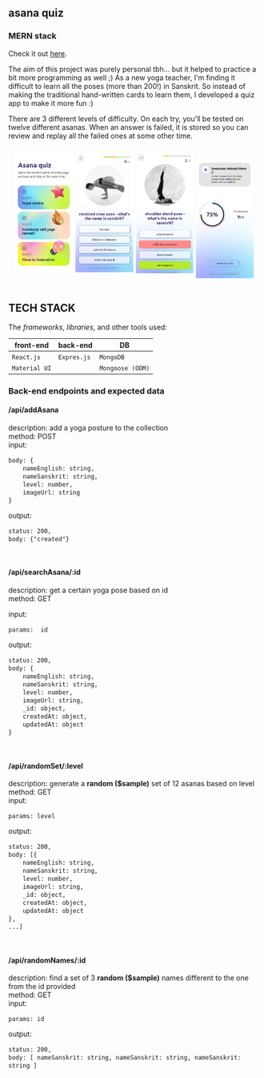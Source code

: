 ## asana quiz
### MERN stack

Check it out [here](https://asanaquiz.onrender.com/).

The aim of this project was purely personal tbh... but it helped to practice a bit more programming as well ;)
As a new yoga teacher, I'm finding it difficult to learn all the poses (more than 200!) in Sanskrit. So instead of making the traditional hand-written cards to learn them, I developed a quiz app to make it more fun :)
<br>

There are 3 different levels of difficulty. On each try, you'll be tested on twelve different asanas. When an answer is failed, it is stored so you can review and replay all the failed ones at some other time.
<br>

<div style="display: flex; justify-content: center; align-items: center; width: 100%">
    <img src="/public/images/5.png" alt="this.project.home" style="width: 23%; margin-right: 5px"/>
    <img src="/public/images/7.png" alt="this.project.question" style="width: 23%; margin-right: 5px"/>
    <img src="/public/images/6.png" alt="this.project.question" style="width: 23%; margin-right: 5px"/>
    <img src="/public/images/3.png" alt="this.project.home" style="width: 23%; margin-top: 25px"/>
</div>


<br>
<h2>TECH STACK</h2>

The *frameworks*, *libraries*, and other tools used:

| front-end | back-end | DB |
| --------- | -------- | -- |
| `React.js` | `Expres.js` | `MongoDB` |
| `Material UI` |  | `Mongoose (ODM)` |


<h3>Back-end endpoints and expected data</h3>

<h4>/api/addAsana</h4>

description: add a yoga posture to the collection  
method: POST  
input: 

```
body: {
    nameEnglish: string,
    nameSanskrit: string,
    level: number,
    imageUrl: string
}
```

output: 

```
status: 200,
body: {"created"}
```

<br>

<h4>/api/searchAsana/:id</h4>

description: get a certain yoga pose based on id  
method: GET  

input: 

```
params:  id
```

output: 

```
status: 200,
body: {
    nameEnglish: string,
    nameSanskrit: string,
    level: number,
    imageUrl: string,
    _id: object,
    createdAt: object,
    updatedAt: object
}
```
<br>

<h4>/api/randomSet/:level</h4>

description: generate a **random ($sample)** set of 12 asanas based on level  
method: GET  
input: 

```
params: level
```

output: 

```
status: 200,
body: [{
    nameEnglish: string,
    nameSanskrit: string,
    level: number,
    imageUrl: string,
    _id: object,
    createdAt: object,
    updatedAt: object
},
...]
```

<br>

<h4>/api/randomNames/:id</h4>

description: find a set of 3 **random ($sample)** names different to the one from the id provided  
method: GET  
input: 

```
params: id
```

output:

```
status: 200,
body: [ nameSanskrit: string, nameSanskrit: string, nameSanskrit: string ]
```



